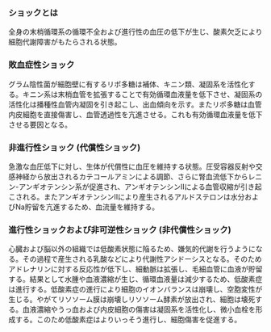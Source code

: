 ### ショックとは
全身の末梢循環系の循環不全および進行性の血圧の低下が生じ、酸素欠乏により細胞代謝障害がもたらされる状態。

### 敗血症性ショック
グラム陰性菌が細胞壁に有するリポ多糖は補体、キニン類、凝固系を活性化する。キニン系は末梢血管を拡張することで有効循環血液量を低下させ、凝固系の活性化は播種性血管内凝固を引き起こし、出血傾向を示す。またリポ多糖は血管内皮細胞を直接傷害し、血管透過性を亢進させる。これも有効循環血液量を低下させる要因となる。

### 非進行性ショック (代償性ショック)
急激な血圧低下に対し、生体が代償性に血圧を維持する状態。圧受容器反射や交感神経から放出されるカテコールアミンによる調節、さらに腎血流低下からレニン-アンギオテンシン系が促進され、アンギオテンシンIIによる血管収縮が引き起こされる。またアンギオテンシンIIにより産生されるアルドステロンは水分およびNa貯留を亢進するため、血流量を維持する。

### 進行性ショックおよび非可逆性ショック (非代償性ショック)
心臓および脳以外の組織では低酸素状態に陥るため、嫌気的代謝を行うようになる。その過程で産生される乳酸などにより代謝性アシドーシスとなる。そのためアドレナリンに対する反応性が低下し、細動脈は拡張し、毛細血管に血液が貯留する。結果として水腫や血液濃縮が生じ、循環血液量は減少するため、低酸素症は進行する。低酸素症の進行により細胞のイオンバランスは崩壊し、空胞変性が生じる。やがてリソソーム膜は崩壊しリソソーム酵素が放出され、細胞は壊死する。血液濃縮やうっ血および内皮細胞の傷害は凝固系を活性化し、微小血栓を形成する。このため低酸素症はよりいっそう進行し、細胞傷害を促進する。
